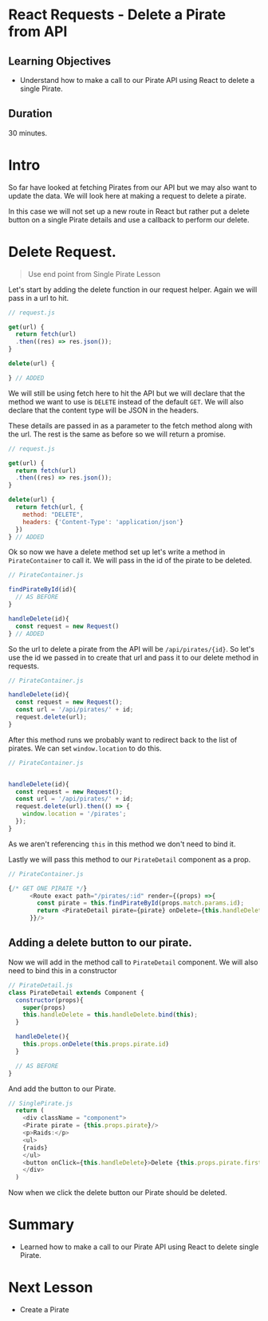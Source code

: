 # React Requests - Delete a Pirate from API

## Learning Objectives

- Understand how to make a call to our Pirate API using React to delete a single Pirate.


## Duration
30 minutes.

# Intro

So far have looked at fetching Pirates from our API but we may also want to update the data. We will look here at making a request to delete a pirate.

In this case we will not set up a new route in React but rather put a delete button on a single Pirate details and use a callback to perform our delete.

# Delete Request.

> Use end point from Single Pirate Lesson

Let's start by adding the delete function in our request helper. Again we will pass in a url to hit.

```js
// request.js

get(url) {
  return fetch(url)
  .then((res) => res.json());
}

delete(url) {

} // ADDED
```

We will still be using fetch here to hit the API but we will declare that the method we want to use is `DELETE` instead of the default `GET`. We will also declare that the content type will be JSON in the headers.

These details are passed in as a parameter to the fetch method along with the url. The rest is the same as before so we will return a promise.

```js
// request.js

get(url) {
  return fetch(url)
  .then((res) => res.json());
}

delete(url) {
  return fetch(url, {
    method: "DELETE",
    headers: {'Content-Type': 'application/json'}
  })
} // ADDED
```

Ok so now we have a delete method set up let's write a method in `PirateContainer` to call it. We will pass in the id of the pirate to be deleted.

```js
// PirateContainer.js

findPirateById(id){
  // AS BEFORE
}

handleDelete(id){
  const request = new Request()
} // ADDED
```

So the url to delete a pirate from the API will be `/api/pirates/{id}`. So let's use the id we passed in to create that url and pass it to our delete method in requests.

```js
// PirateContainer.js

handleDelete(id){
  const request = new Request();
  const url = '/api/pirates/' + id;
  request.delete(url);
}
```

After this method runs we probably want to redirect back to the list of pirates. We can set `window.location` to do this.

```js
// PirateContainer.js


handleDelete(id){
  const request = new Request();
  const url = '/api/pirates/' + id;
  request.delete(url).then(() => {
    window.location = '/pirates';
  });
}
```

As we aren't referencing `this` in this method we don't need to bind it.

Lastly we will pass this method to our `PirateDetail` component as a prop.


```js
// PirateContainer.js

{/* GET ONE PIRATE */}
      <Route exact path="/pirates/:id" render={(props) =>{
        const pirate = this.findPirateById(props.match.params.id);
        return <PirateDetail pirate={pirate} onDelete={this.handleDelete}/> // MODIFIED
      }}/>

```

## Adding a delete button to our pirate.

Now we will add in the method call to `PirateDetail` component. We will also need to bind this in a constructor

```js
// PirateDetail.js
class PirateDetail extends Component {
  constructor(props){
    super(props)
    this.handleDelete = this.handleDelete.bind(this);
  }

  handleDelete(){
    this.props.onDelete(this.props.pirate.id)
  }

  // AS BEFORE
}
```

And add the button to our Pirate.

```js
// SinglePirate.js
  return (
    <div className = "component">
    <Pirate pirate = {this.props.pirate}/>
    <p>Raids:</p>
    <ul>
    {raids}
    </ul>
    <button onClick={this.handleDelete}>Delete {this.props.pirate.firstName}</button> // ADDED
    </div>
  )
```

Now when we click the delete button our Pirate should be deleted.

# Summary
- Learned how to make a call to our Pirate API using React to delete single Pirate.

# Next Lesson
- Create a Pirate
